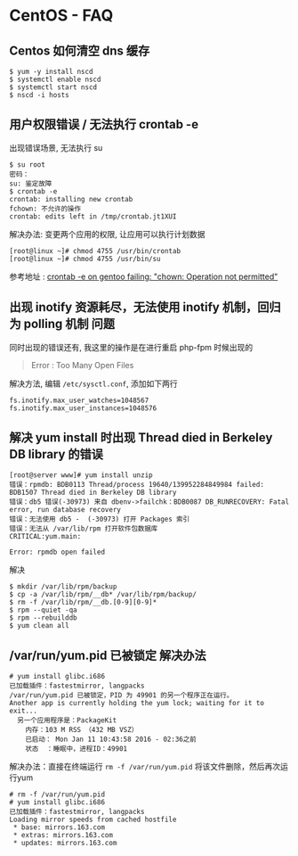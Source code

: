 # CentOS - FAQ

## Centos 如何清空 dns 缓存

```
$ yum -y install nscd
$ systemctl enable nscd
$ systemctl start nscd
$ nscd -i hosts
```

## 用户权限错误 / 无法执行 crontab -e

出现错误场景, 无法执行 su

```
$ su root
密码：
su: 鉴定故障
$ crontab -e
crontab: installing new crontab
fchown: 不允许的操作
crontab: edits left in /tmp/crontab.jt1XUI
```

解决办法: 变更两个应用的权限, 让应用可以执行计划数据

```
[root@linux ~]# chmod 4755 /usr/bin/crontab
[root@linux ~]# chmod 4755 /usr/bin/su
```

参考地址 : [crontab -e on gentoo failing: "chown: Operation not permitted"](https://serverfault.com/questions/193732/crontab-e-on-gentoo-failing-chown-operation-not-permitted)

## 出现 inotify 资源耗尽，无法使用 inotify 机制，回归为 polling 机制 问题

同时出现的错误还有, 我这里的操作是在进行重启 php-fpm 时候出现的
> Error : Too Many Open Files

解决方法, 编辑 `/etc/sysctl.conf`, 添加如下两行

```
fs.inotify.max_user_watches=1048567
fs.inotify.max_user_instances=1048576
```

## 解决 yum install 时出现 Thread died in Berkeley DB library 的错误

```
[root@server www]# yum install unzip
错误：rpmdb: BDB0113 Thread/process 19640/139952284849984 failed: BDB1507 Thread died in Berkeley DB library
错误：db5 错误(-30973) 来自 dbenv->failchk：BDB0087 DB_RUNRECOVERY: Fatal error, run database recovery
错误：无法使用 db5 -  (-30973) 打开 Packages 索引
错误：无法从 /var/lib/rpm 打开软件包数据库
CRITICAL:yum.main:

Error: rpmdb open failed
```

解决

```
$ mkdir /var/lib/rpm/backup
$ cp -a /var/lib/rpm/__db* /var/lib/rpm/backup/
$ rm -f /var/lib/rpm/__db.[0-9][0-9]*
$ rpm --quiet -qa
$ rpm --rebuilddb
$ yum clean all
```



## /var/run/yum.pid 已被锁定 解决办法

```
# yum install glibc.i686
已加载插件：fastestmirror, langpacks
/var/run/yum.pid 已被锁定，PID 为 49901 的另一个程序正在运行。
Another app is currently holding the yum lock; waiting for it to exit...
  另一个应用程序是：PackageKit
    内存：103 M RSS （432 MB VSZ）
    已启动： Mon Jan 11 10:43:58 2016 - 02:36之前
    状态  ：睡眠中，进程ID：49901
```

解决办法：直接在终端运行 `rm -f /var/run/yum.pid` 将该文件删除，然后再次运行yum

```
# rm -f /var/run/yum.pid 
# yum install glibc.i686
已加载插件：fastestmirror, langpacks
Loading mirror speeds from cached hostfile
 * base: mirrors.163.com
 * extras: mirrors.163.com
 * updates: mirrors.163.com
```

